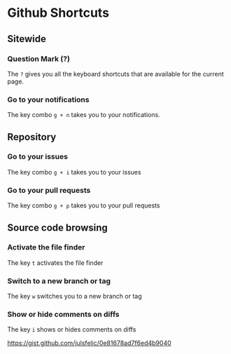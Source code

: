 # Github Shortcuts

## Sitewide

### Question Mark (?)

The `?` gives you all the keyboard shortcuts that are available for the current page.

### Go to your notifications

The key combo `g + n` takes you to your notifications.

## Repository

### Go to your issues

The key combo `g + i` takes you to your issues

### Go to your pull requests

The key combo `g + p` takes you to your pull requests

## Source code browsing

### Activate the file finder

The key `t` activates the file finder

### Switch to a new branch or tag

The key `w` switches you to a new branch or tag

### Show or hide comments on diffs

The key `i` shows or hides comments on diffs



https://gist.github.com/julsfelic/0e81678ad7f6ed4b9040